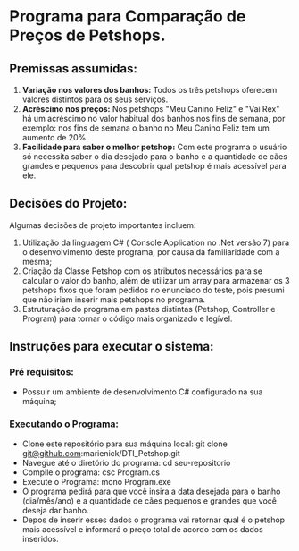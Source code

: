 # Programa para Comparação de Preços de Petshops.
## Premissas assumidas:
1. **Variação nos valores dos banhos:** Todos os três petshops oferecem valores distintos para os seus serviços.
2. **Acréscimo nos preços:** Nos petshops "Meu Canino Feliz" e "Vai Rex" há um acréscimo no valor habitual dos banhos nos fins de semana, por exemplo: nos fins de semana o banho no Meu Canino Feliz tem um aumento de 20%.
3. **Facilidade para saber o melhor petshop:** Com este programa o usuário só necessita saber o dia desejado para o banho e a quantidade de cães grandes e pequenos para descobrir qual petshop é mais acessível para ele.
## Decisões do Projeto:
Algumas decisões de projeto importantes incluem:
1. Utilização da linguagem C# ( Console Application no .Net versão 7) para o desenvolvimento deste programa, por causa da familiaridade com a mesma;
2. Criação da Classe Petshop com os atributos necessários para se calcular o valor do banho, além de utilizar um array para armazenar os 3 petshops fixos que foram pedidos no enunciado do teste, pois presumi que não iriam inserir mais petshops no programa.
3. Estruturação do programa em pastas distintas (Petshop, Controller e Program) para tornar o código mais organizado e legível.
## Instruções para executar o sistema:
### Pré requisitos:
- Possuir um ambiente de desenvolvimento C#  configurado na sua máquina;
### Executando o Programa:
- Clone este repositório para sua máquina local:
git clone git@github.com:marienick/DTI_Petshop.git
- Navegue até o diretório do programa:
cd seu-repositorio
- Compile o programa:
csc Program.cs
- Execute o Programa:
mono Program.exe
- O programa pedirá para que você insira a data desejada para o banho (dia/mês/ano) e a quantidade de cães pequenos e grandes que você deseja dar banho.
- Depos de inserir esses dados o programa vai retornar qual é o petshop mais acessível e informará o preço total de acordo com os dados inseridos.
  
